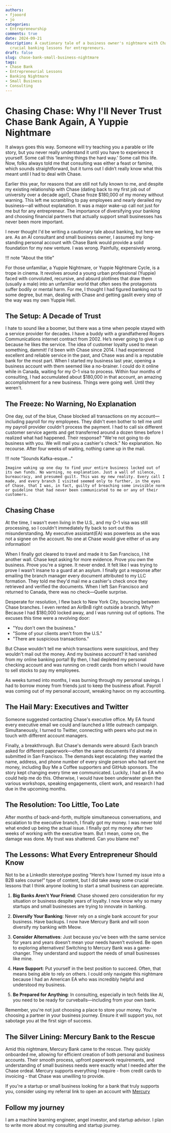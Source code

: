 ```yaml
---
authors:
- fjooord
- jo
categories:
- Entrepreneurship
comments: true
date: 2024-09-21
description: A cautionary tale of a business owner's nightmare with Chase Bank, revealing
  crucial banking lessons for entrepreneurs.
draft: false
slug: chase-bank-small-business-nightmare
tags:
- Chase Bank
- Entrepreneurial Lessons
- Banking Nightmare
- Small Business
- Consulting
---
```


# Chasing Chase: Why I'll Never Trust Chase Bank Again, A Yuppie Nightmare

It always goes this way. Someone will try teaching you a parable or life story, but you never really understand it until you have to experience it yourself. Some call this ‘learning things the hard way.’  Some call this life. Now, folks always told me that consulting was either a feast or famine, which sounds straightforward, but it turns out I didn’t really know what this meant until I had to deal with Chase. 

Earlier this year, for reasons that are still not fully known to me, and despite my existing relationship with Chase (dating back to my first job out of university over a decade ago!), Chase froze $180,000 of my money without warning.
This left me scrambling to pay employees and nearly derailed my business—all without explanation. It was a major wake-up call not just for me but for any entrepreneur. The importance of diversifying your banking and choosing financial partners that actually support small businesses has never been more important.

<!-- more -->
I never thought I'd be writing a cautionary tale about banking, but here we are. As an AI consultant and small business owner, I assumed my long-standing personal account with Chase Bank would provide a solid foundation for my new venture. I was wrong. Painfully, expensively wrong.

!!! note "About the title"

  For those unfamiliar, a Yuppie Nightmare, or Yuppie Nightmare Cycle, is a trope in cinema. It revolves around a young urban professional (Yuppie) faced with convoluted, recursive, and absurd plotlines that draw them (usually a male) into an unfamiliar world that often sees the protagonists suffer bodily or mental harm.  For me, I thought I had figured banking out to some degree, but man, dealing with Chase and getting gaslit every step of the way was my own Yuppie Hell.


## The Setup: A Decade of Trust

I hate to sound like a boomer, but there was a time when people stayed with a service provider for decades. I have a buddy with a grandfathered Rogers Communications internet contract from 2002. He’s never going to give it up because he likes the service. The idea of customer loyalty used to mean something, dammit! I'd been with Chase since 2014. I had experienced excellent and reliable service in the past, and Chase was and is a reputable bank for the most part. When I started my business last year, opening a business account with them seemed like a no-brainer. I could do it online while in Canada, waiting for my O-1 visa to process. Within four months of consulting, I had accumulated about $180,000 in that account, an amazing accomplishment for a new business. Things were going well. Until they weren't.

## The Freeze: No Warning, No Explanation

One day, out of the blue, Chase blocked all transactions on my account—including payroll for my employees. They didn't even bother to tell me until my payroll provider couldn't process the payment. I had to call six different customer service agents and get transferred around a dozen times before I realized what had happened. Their response? "We're not going to do business with you. We will mail you a cashier's check." No explanation. No recourse. After four weeks of waiting, nothing came up in the mail.

!!! note "Sounds Kafka-esque…"

    Imagine waking up one day to find your entire business locked out of its own funds. No warning, no explanation. Just a wall of silence, bureaucracy, and presumed guilt. This was my new reality. Every call I made, and every branch I visited seemed only to further, in the eyes of Chase, that I was, in fact, guilty of breaching some invisible norm or guideline that had never been communicated to me or any of their customers. 

## Chasing Chase

At the time, I wasn't even living in the U.S., and my O-1 visa was still processing, so I couldn't immediately fly back to sort out this misunderstanding. My executive assistant(EA) was powerless as she was not a signee on the account. No one at Chase would give either of us any information!

When I finally got cleared to travel and made it to San Francisco, I hit another wall. Chase kept asking for more evidence. Prove you own the business. Prove you're a signee. It never ended. It felt like I was trying to prove I wasn’t insane to a guard at an asylum. I finally got a response after emailing the branch manager every document attributed to my LLC formation. They told me they'd mail me a cashier's check once they retrieved and verified the documents. When I left San Francisco and returned to Canada, there was no check—Quelle surprise. 

Desperate for resolution, I flew back to New York City, bouncing between Chase branches. I even rented an AirBnB right outside a branch. Why? Because I had $180,000 locked away, and I was running out of options.
The excuses this time were a revolving door:

- "You don't own the business."
- "Some of your clients aren't from the U.S."
- "There are suspicious transactions."

But Chase wouldn't tell me which transactions were suspicious, and they wouldn't mail out the money. And my business account? It had vanished from my online banking portal! By then, I had depleted my personal checking account and was running on credit cards from which I would have to sell stocks to pay my employees.

As weeks turned into months, I was burning through my personal savings. I had to borrow money from friends just to keep the business afloat. Payroll was coming out of my personal account, wreaking havoc on my accounting. 

## The Hail Mary: Executives and Twitter

Someone suggested contacting Chase's executive office. My EA found every executive email we could and launched a little outreach campaign. Simultaneously, I turned to Twitter, connecting with peers who put me in touch with different account managers.

Finally, a breakthrough. But Chase's demands were absurd: Each branch asked for different paperwork—often the same documents I'd already submitted in San Francisco. The demands kept escalating: they wanted the name, address, and phone number of every single person who had sent me money, including Buy Me a Coffee supporters and GitHub sponsors. The story kept changing every time we communicated. Luckily, I had an EA who could help me do this. Otherwise, I would have been underwater given the various workshops, speaking engagements, client work, and research I had due in the upcoming months.

## The Resolution: Too Little, Too Late

After months of back-and-forth, multiple simultaneous conversations, and escalation to the executive branch, I finally got my money. I was never told what ended up being the actual issue. I finally got my money after two weeks of working with the executive team. But I mean, come on, the damage was done. My trust was shattered. Can you blame me?

## The Lessons: What Every Entrepreneur Should Know

Not to be a LinkedIn stereotype posting “Here’s how I turned my issue into a B2B sales course!”  type of content, but I did take away some crucial lessons that I think anyone looking to start a small business can appreciate.

1. **Big Banks Aren't Your Friend**: Chase showed zero consideration for my situation or business despite years of loyalty. I now know why so many startups and small businesses are trying to innovate in banking.

2. **Diversify Your Banking**: Never rely on a single bank account for your business. Have backups. I now have Mercury Bank and will soon diversify my banking with Meow.

3. **Consider Alternatives**:  Just because you’ve been with the same service for years and years doesn’t mean your needs haven’t evolved. Be open to exploring alternatives! Switching to Mercury Bank was a game-changer. They understand and support the needs of small businesses like mine.

4. **Have Support**: Put yourself in the best position to succeed. Often, that means being able to rely on others.  I could only navigate this nightmare because I had an American EA who was incredibly helpful and understood my business. 

5. **Be Prepared for Anything**: In consulting, especially in tech fields like AI, you need to be ready for curveballs—including from your own bank.

Remember, you're not just choosing a place to store your money. You're choosing a partner in your business journey. Ensure it will support you, not sabotage you at the first sign of success. 

## The Silver Lining: Mercury Bank to the Rescue

Amid this nightmare, Mercury Bank came to the rescue. They quickly onboarded me, allowing for efficient creation of both personal and business accounts. Their smooth process, upfront paperwork requirements, and understanding of small business needs were exactly what I needed after the Chase ordeal. Mercury supports everything I require - from credit cards to invoicing - that Chase was unwilling to provide.

If you're a startup or small business looking for a bank that truly supports you, consider using my referral link to open an account with [Mercury](https://app.mercury.com/r/567)

## Follow my journey

<script async data-uid="fe6b71773e" src="https://fivesixseven.ck.page/fe6b71773e/index.js"></script>

I am a machine learning engineer, angel investor, and startup advisor. I plan to write more about my consulting and startup journey.